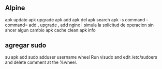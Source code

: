 ## Alpine 

apk update
apk upgrade
apk add
apk del
apk search
apk -s command  -command= add    ,  upgrade  , add nginx | simula la solicitud
de operacion sin ahcer algun cambio
apk cache clean
apk info


## agregar sudo 

su
apk add sudo
adduser username  wheel
Run visudo and edit /etc/sudoers and delete comment at the %wheel.



